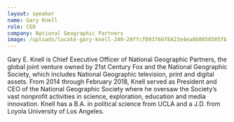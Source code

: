 ```yaml
---
layout: speaker
name: Gary Knell
role: CEO
company: National Geographic Partners
image: /uploads/locate-gary-knell-240-20ffcf093766f8423e4ea0b0858505fb.jpg
---
```


Gary E. Knell is Chief Executive Officer of National Geographic Partners, the global joint venture owned by 21st Century Fox and the National Geographic Society, which includes National Geographic television, print and digital assets. From 2014 through February 2018, Knell served as President and CEO of the National Geographic Society where he oversaw the Society’s vast nonprofit activities in science, exploration, education and media innovation. Knell has a B.A. in political science from UCLA and a J.D. from Loyola University of Los Angeles.